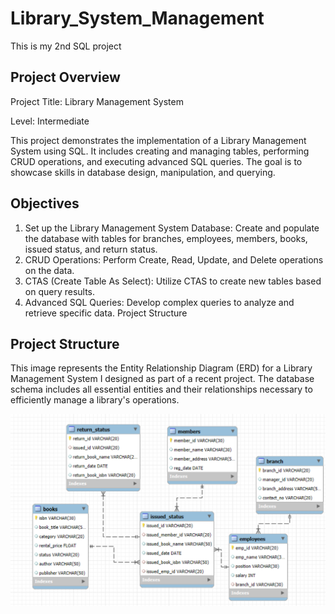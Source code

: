 # Library_System_Management
This is my 2nd SQL project

## Project Overview
Project Title: Library Management System

Level: Intermediate

This project demonstrates the implementation of a Library Management System using SQL. It includes creating and managing tables, performing CRUD operations, and executing advanced SQL queries. The goal is to showcase skills in database design, manipulation, and querying.


## Objectives
1. Set up the Library Management System Database: Create and populate the database with tables for branches, employees, members, books, issued status, and return status.
2. CRUD Operations: Perform Create, Read, Update, and Delete operations on the data.
3. CTAS (Create Table As Select): Utilize CTAS to create new tables based on query results.
4. Advanced SQL Queries: Develop complex queries to analyze and retrieve specific data.
Project Structure

## Project Structure
This image represents the Entity Relationship Diagram (ERD) for a Library Management System I designed as part of a recent project. The database schema includes all essential entities and their relationships necessary to efficiently manage a library's operations.

![](https://github.com/Asaduzzamansafi/Library_System_Management/blob/71fc192178098877057e4e11da6c5ee7a8759925/Screenshot%202025-08-01%20234711.png)


